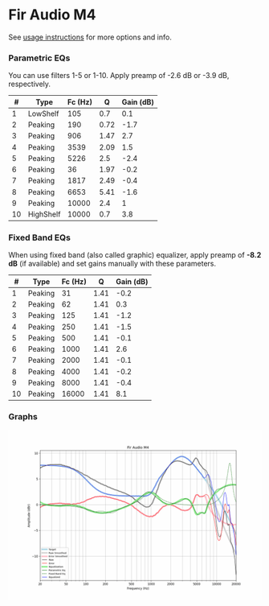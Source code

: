 # Fir Audio M4
See [usage instructions](https://github.com/jaakkopasanen/AutoEq#usage) for more options and info.

### Parametric EQs
You can use filters 1-5 or 1-10. Apply preamp of -2.6 dB or -3.9 dB, respectively.

|   # | Type      |   Fc (Hz) |    Q |   Gain (dB) |
|-----|-----------|-----------|------|-------------|
|   1 | LowShelf  |       105 | 0.7  |         0.1 |
|   2 | Peaking   |       190 | 0.72 |        -1.7 |
|   3 | Peaking   |       906 | 1.47 |         2.7 |
|   4 | Peaking   |      3539 | 2.09 |         1.5 |
|   5 | Peaking   |      5226 | 2.5  |        -2.4 |
|   6 | Peaking   |        36 | 1.97 |        -0.2 |
|   7 | Peaking   |      1817 | 2.49 |        -0.4 |
|   8 | Peaking   |      6653 | 5.41 |        -1.6 |
|   9 | Peaking   |     10000 | 2.4  |         1   |
|  10 | HighShelf |     10000 | 0.7  |         3.8 |

### Fixed Band EQs
When using fixed band (also called graphic) equalizer, apply preamp of **-8.2 dB** (if available) and set gains manually with these parameters.

|   # | Type    |   Fc (Hz) |    Q |   Gain (dB) |
|-----|---------|-----------|------|-------------|
|   1 | Peaking |        31 | 1.41 |        -0.2 |
|   2 | Peaking |        62 | 1.41 |         0.3 |
|   3 | Peaking |       125 | 1.41 |        -1.2 |
|   4 | Peaking |       250 | 1.41 |        -1.5 |
|   5 | Peaking |       500 | 1.41 |        -0.1 |
|   6 | Peaking |      1000 | 1.41 |         2.6 |
|   7 | Peaking |      2000 | 1.41 |        -0.1 |
|   8 | Peaking |      4000 | 1.41 |        -0.2 |
|   9 | Peaking |      8000 | 1.41 |        -0.4 |
|  10 | Peaking |     16000 | 1.41 |         8.1 |

### Graphs
![](./Fir%20Audio%20M4.png)
